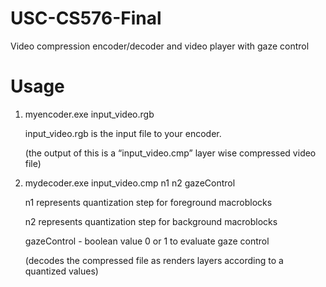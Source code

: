 # USC-CS576-Final
Video compression encoder/decoder and video player with gaze control

# Usage
1) myencoder.exe input_video.rgb

	input_video.rgb is the input file to your encoder.
  
	(the output of this is a “input_video.cmp” layer wise compressed video  file)

2) mydecoder.exe input_video.cmp n1 n2 gazeControl
  
	n1 represents quantization step for foreground macroblocks

	n2 represents quantization step for background macroblocks

	gazeControl  - boolean value 0 or 1 to evaluate gaze control

	(decodes the compressed file as renders layers according to a quantized values)
